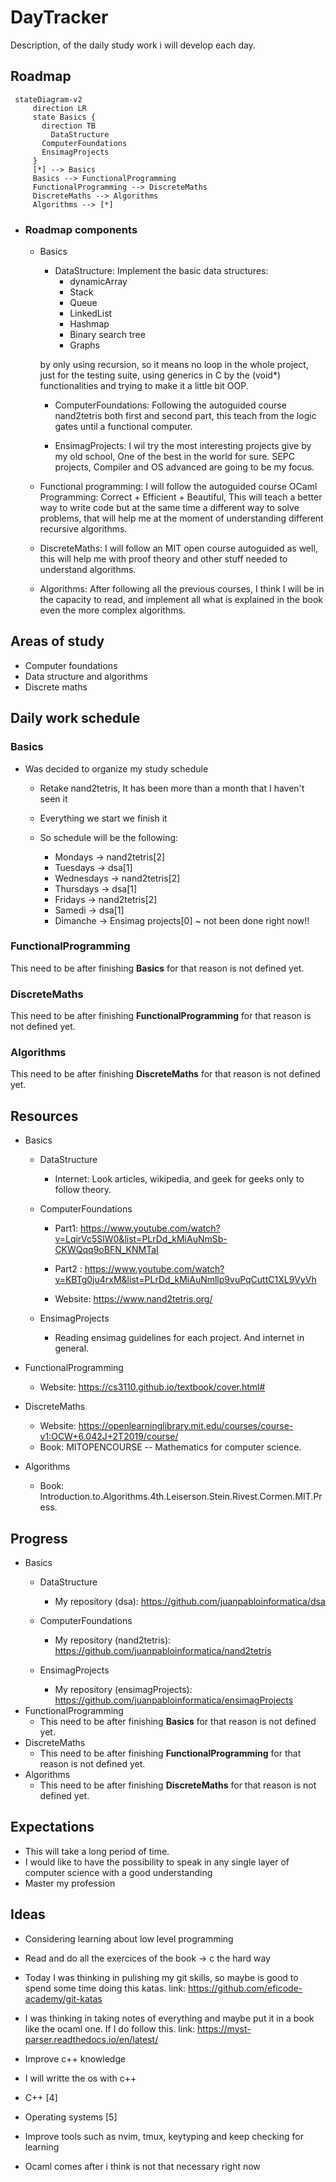 # DayTracker

Description, of the daily study work i will develop each day.

## Roadmap

 ```mermaid
  stateDiagram-v2
      direction LR
      state Basics {
        direction TB
          DataStructure  
        ComputerFoundations
        EnsimagProjects
      }
      [*] --> Basics
      Basics --> FunctionalProgramming
      FunctionalProgramming --> DiscreteMaths 
      DiscreteMaths --> Algorithms
      Algorithms --> [*]
  ```

- ### Roadmap components

  - Basics
    - DataStructure: Implement the basic data structures:  
      - dynamicArray
      - Stack
      - Queue
      - LinkedList
      - Hashmap
      - Binary search tree
      - Graphs

     by only using recursion, so it means no loop in the whole project, just for the testing suite,  using generics in C by the (void*) functionalities and trying to make it a little bit OOP.

    - ComputerFoundations: Following the autoguided course nand2tetris both first and second part, this teach from the logic gates until a functional computer.

    - EnsimagProjects: I wil try the most interesting projects give by my old school, One of the best in the world for sure. SEPC projects, Compiler and OS advanced are going to be my focus.

  - Functional programming: I will follow the autoguided course OCaml Programming: Correct + Efficient + Beautiful, This will teach a better way to write code but at the same time a different way to solve problems, that will help me at the moment of understanding different recursive algorithms.
  - DiscreteMaths: I will follow an MIT open course autoguided as well, this will help me with proof theory and other stuff needed to understand algorithms.

  - Algorithms: After following all the previous courses, I think I will be in the capacity to read, and implement all what is explained in the book even the more complex algorithms.

## Areas of study

- Computer foundations
- Data structure and algorithms
- Discrete maths

## Daily work schedule

### Basics

- Was decided to organize my study schedule

  - Retake nand2tetris, It has been more than a month that I haven't seen it
  - Everything we start we finish it
  - So schedule will be the following:

    - Mondays ->  nand2tetris[2]
    - Tuesdays ->  dsa[1]
    - Wednesdays ->  nand2tetris[2]
    - Thursdays ->  dsa[1]
    - Fridays ->  nand2tetris[2]
    - Samedi ->  dsa[1]
    - Dimanche -> Ensimag projects[0] ~ not been done right now!!

### FunctionalProgramming

 This need to be after finishing **Basics** for that
 reason is not defined yet.

### DiscreteMaths

 This need to be after finishing **FunctionalProgramming** for that
 reason is not defined yet.

### Algorithms

 This need to be after finishing **DiscreteMaths** for that
 reason is not defined yet.

## Resources

- Basics
  - DataStructure
    - Internet: Look articles, wikipedia, and geek for geeks only to follow theory.

  - ComputerFoundations
    - Part1: <https://www.youtube.com/watch?v=LqirVc5SlW0&list=PLrDd_kMiAuNmSb-CKWQqq9oBFN_KNMTaI>

    - Part2 : <https://www.youtube.com/watch?v=KBTg0ju4rxM&list=PLrDd_kMiAuNmllp9vuPqCuttC1XL9VyVh>

    - Website: <https://www.nand2tetris.org/>

  - EnsimagProjects
    - Reading ensimag guidelines for each project. And internet in general.

- FunctionalProgramming
  - Website: <https://cs3110.github.io/textbook/cover.html#>
- DiscreteMaths
  - Website: <https://openlearninglibrary.mit.edu/courses/course-v1:OCW+6.042J+2T2019/course/>
  - Book: MITOPENCOURSE -- Mathematics for computer science.

- Algorithms
  - Book: Introduction.to.Algorithms.4th.Leiserson.Stein.Rivest.Cormen.MIT.Press.

## Progress

- Basics
  - DataStructure
    - My repository (dsa): <https://github.com/juanpabloinformatica/dsa>

  - ComputerFoundations
    - My repository (nand2tetris): <https://github.com/juanpabloinformatica/nand2tetris>

  - EnsimagProjects
    - My repository (ensimagProjects): <https://github.com/juanpabloinformatica/ensimagProjects>
- FunctionalProgramming
  - This need to be after finishing **Basics** for that reason is not defined yet.
- DiscreteMaths
  - This need to be after finishing **FunctionalProgramming** for that reason is not defined yet.
- Algorithms
  - This need to be after finishing **DiscreteMaths** for that reason is not defined yet.

## Expectations

- This will take a long period of time.
- I would like to have the possibility to speak in any single layer of computer science with a good understanding
- Master my profession

## Ideas

- Considering learning about low level programming
- Read and do all the exercices of the book -> c the hard way
- Today I was thinking in pulishing my git skills, so maybe is good
    to spend some time doing this katas.
    link: <https://github.com/eficode-academy/git-katas>
- I was thinking in taking notes of everything and maybe put it in
    a book like the ocaml one. If I do follow this.
    link: <https://myst-parser.readthedocs.io/en/latest/>

- Improve c++ knowledge
- I will writte the os with c++
- C++ [4]
- Operating systems [5]
- Improve tools such as nvim, tmux, keytyping and keep checking for learning
- Ocaml comes after i think is not that necessary right now


